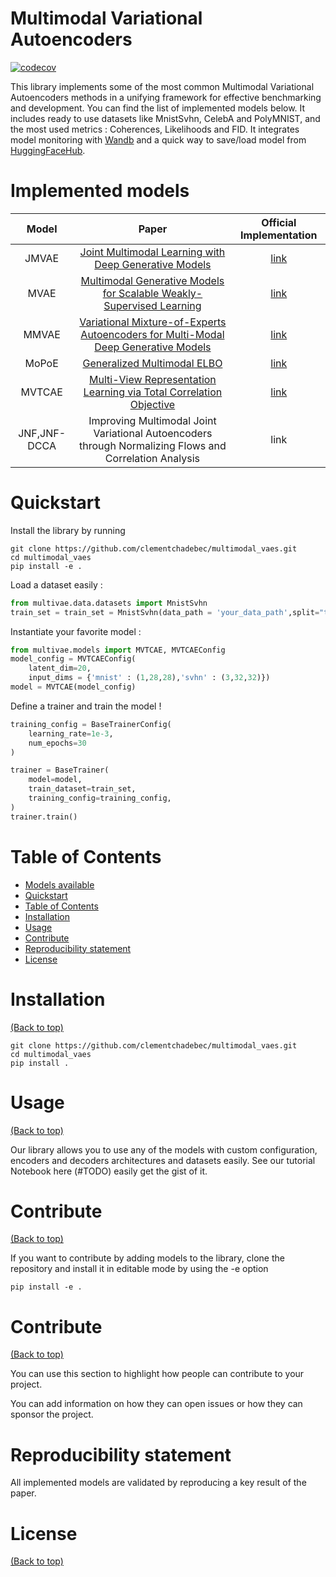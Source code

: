 

# Multimodal Variational Autoencoders

<!-- Add buttons here -->
[![codecov](https://codecov.io/gh/clementchadebec/multimodal_vaes/branch/main/graph/badge.svg?token=0077GYjHKo)](https://codecov.io/gh/clementchadebec/multimodal_vaes)



<!-- Describe your project in brief -->

This library implements some of the most common Multimodal Variational Autoencoders methods in a unifying framework for effective benchmarking and development. You can find the list of implemented models below.
It includes ready to use datasets like MnistSvhn, CelebA and PolyMNIST, 
and the most used metrics : Coherences, Likelihoods and FID. 
It integrates model monitoring with [Wandb](https://wandb.ai) and a quick way to save/load model from [HuggingFaceHub](https://huggingface.co/).


# Implemented models

|Model|Paper|Official Implementation|
|:---:|:----:|:---------------------:|
|JMVAE|[Joint Multimodal Learning with Deep Generative Models](https://arxiv.org/abs/1611.01891)|[link](https://github.com/masa-su/jmvae)|
|MVAE| [Multimodal Generative Models for Scalable Weakly-Supervised Learning](https://proceedings.neurips.cc/paper/2018/hash/1102a326d5f7c9e04fc3c89d0ede88c9-Abstract.html)|[link](https://github.com/mhw32/multimodal-vae-public)|
|MMVAE|[Variational Mixture-of-Experts Autoencoders for Multi-Modal Deep Generative Models](https://proceedings.neurips.cc/paper/2019/hash/0ae775a8cb3b499ad1fca944e6f5c836-Abstract.html)|[link](https://github.com/iffsid/mmvae)|
|MoPoE| [Generalized Multimodal ELBO](https://openreview.net/forum?id=5Y21V0RDBV)|[link](https://github.com/thomassutter/MoPoE)|
|MVTCAE | [Multi-View Representation Learning via Total Correlation Objective](https://proceedings.neurips.cc/paper/2021/hash/65a99bb7a3115fdede20da98b08a370f-Abstract.html)|[link](https://github.com/gr8joo/MVTCAE/)|
|JNF,JNF-DCCA| Improving Multimodal Joint Variational Autoencoders through Normalizing Flows and Correlation Analysis | link|

# Quickstart

<!-- Add a demo for your project -->
Install the library by running 
```shell
git clone https://github.com/clementchadebec/multimodal_vaes.git
cd multimodal_vaes
pip install -e .
```
Load a dataset easily :
```python
from multivae.data.datasets import MnistSvhn
train_set = train_set = MnistSvhn(data_path = 'your_data_path',split="train", download=True)

```
Instantiate your favorite model :
```python
from multivae.models import MVTCAE, MVTCAEConfig
model_config = MVTCAEConfig(
    latent_dim=20, 
    input_dims = {'mnist' : (1,28,28),'svhn' : (3,32,32)})
model = MVTCAE(model_config)

```
Define a trainer and train the model !
```python
training_config = BaseTrainerConfig(
    learning_rate=1e-3,
    num_epochs=30
)

trainer = BaseTrainer(
    model=model,
    train_dataset=train_set,
    training_config=training_config,
)
trainer.train()
```

# Table of Contents


- [Models available](#implemented-models)
- [Quickstart](#quickstart)
- [Table of Contents](#table-of-contents)
- [Installation](#installation)
- [Usage](#usage)
- [Contribute](#contribute)
- [Reproducibility statement](#reproducibility-statement)
- [License](#license)

# Installation
[(Back to top)](#table-of-contents)


```shell
git clone https://github.com/clementchadebec/multimodal_vaes.git
cd multimodal_vaes
pip install .
```

# Usage
[(Back to top)](#table-of-contents)

Our library allows you to use any of the models with custom configuration, encoders and decoders architectures and datasets easily. 
See our tutorial Notebook here (#TODO) easily get the gist of it. 

# Contribute
[(Back to top)](#table-of-contents)

If you want to contribute by adding models to the library, clone the repository and install it in editable mode by using the -e option
```shell
pip install -e .
```


# Contribute
[(Back to top)](#table-of-contents)

You can use this section to highlight how people can contribute to your project.

You can add information on how they can open issues or how they can sponsor the project.

# Reproducibility statement

All implemented models are validated by reproducing a key result of the paper. 

# License
[(Back to top)](#table-of-contents)

